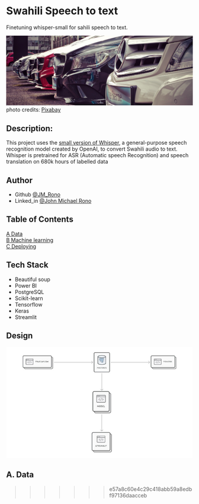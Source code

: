 # Swahili Speech to text

Finetuning whisper-small for sahili speech to text.

![car](https://github.com/Jayem-11/Used_Car_Prices/blob/main/car.jpg)
photo credits: [Pixabay](http://pixabay.com/)  

## Description: 
This project uses the [small version of Whisper](https://huggingface.co/openai/whisper-small), a general-purpose speech recognition model created by OpenAI, to convert Swahili audio to text. Whisper is pretrained for ASR (Automatic speech Recognition) and speech translation on 680k hours of labelled data

## Author
- Github [@JM_Rono](https://github.com/Jayem-11)
- Linked_in [@John Michael Rono](https://www.linkedin.com/in/john-michael-rono-26a2b6183/?lipi=urn%3Ali%3Apage%3Ad_flagship3_feed%3BGItpY4FbT0mUzd4XQz%2FwxQ%3D%3D)

## Table of Contents
[A Data](#dt) <br>
[B Machine learning](#ml) <br>
[C Deploying](#dp) <br>

## Tech Stack
- Beautiful soup
- Power BI
- PostgreSQL
- Scikit-learn
- Tensorflow
- Keras
- Streamlit

## Design

![Design](https://github.com/Jayem-11/Used_Car_Prices/blob/main/design.jpg)


## <span id="dt">A. Data </span>
>>>>>>> e57a8c60e4c29c418abb59a8edbf97136daacceb
